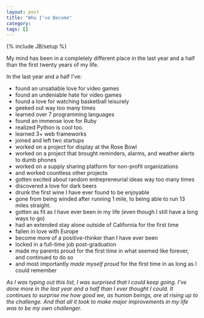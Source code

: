 ```yaml
---
layout: post
title: "Who I've Become"
category: 
tags: []
---
```

{% include JB/setup %}

My mind has been in a completely different place in the last year and a half than the first
twenty years of my life.

In the last year and a half I've:
* found an unsatiable love for video games
* found an undeniable hate for video games
* found a love for watching basketball leisurely
* geeked out way too many times
* learned over 7 programming languages
* found an immense love for Ruby
* realized Python is cool too.
* learned 3+ web frameworks
* joined and left two startups
* worked on a project for display at the Rose Bowl
* worked on a project that brought reminders, alarms, and weather alerts to dumb phones
* worked on a supply sharing platform for non-profit organizations
* and worked countless other projects
* gotten excited about random entrepreneurial ideas way too many times
* discovered a love for dark beers
* drunk the first wine I have ever found to be enjoyable
* gone from being winded after running 1 mile, to being able to run 13 miles straight.
* gotten as fit as I have ever been in my life (even though I still have a long ways to go)
* had an extended stay alone outside of California for the first time
* fallen in love with Europe
* become more of a positive-thinker than I have ever been
* locked in a full-time job post-graduation
* made my parents proud for the first time in what seemed like forever, and continued to do so
* and most importantly *made myself proud* for the first time in as long as I could remember

*As I was typing out this list, I was surprised that I could keep going. I've done more in the
last year and a half than I ever thought I could. It continues to surprise me how good we, 
as human beings, are at rising up to the challenge. 
And that all it took to make major improvements in my life was to be my own challenger.*

